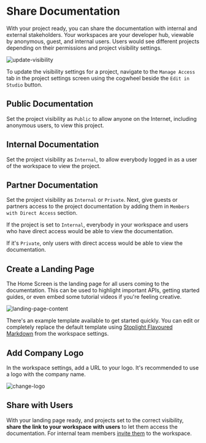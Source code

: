 # Share Documentation

With your project ready, you can share the documentation with internal and external stakeholders. Your workspaces are your developer hub, viewable by anonymous, guest, and internal users. Users would see different projects depending on their permissions and project visibility settings. 

![update-visibility](../assets/images/manage-access.gif)

To update the visibility settings for a project, navigate to the `Manage Access` tab in the project settings screen using the cogwheel beside the `Edit in Studio` button.

## Public Documentation

Set the project visibility as `Public` to allow anyone on the Internet, including anonymous users, to view this project. 

## Internal Documentation

Set the project visibility as `Internal`, to allow everybody logged in as a user of the workspace to view the project. 

## Partner Documentation

Set the project visibility as `Internal` or `Private`. Next, give guests or partners access to the project documentation by adding them in `Members with Direct Access` section. 

If the project is set to `Internal`, everybody in your workspace and users who have direct access would be able to view the documentation. 

If it's `Private`, only users with direct access would be able to view the documentation. 

## Create a Landing Page

The Home Screen is the landing page for all users coming to the documentation. This can be used to highlight important APIs, getting started guides, or even embed some tutorial videos if you're feeling creative.

![landing-page-content](../assets/images/landing-page.gif)

There's an example template available to get started quickly. You can edit or completely replace the default template using [Stoplight Flavoured Markdown](https://meta.stoplight.io/docs/studio/docs/Documentation/03a-stoplight-flavored-markdown.md) from the workspace settings.

## Add Company Logo

In the workspace settings, add a URL to your logo. It's recommended to use a logo with the company name. 

![change-logo](../assets/images/change-logo.png)

## Share with Users

With your landing page ready, and projects set to the correct visibility, **share the link to your workspace with users** to let them access the documentation. For internal team members [invite them](../2.-workspaces/d.inviting-your-team.md) to the workspace. 
